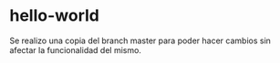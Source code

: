 # hello-world
Se realizo una copia del branch master para poder hacer cambios sin afectar la funcionalidad del mismo.
